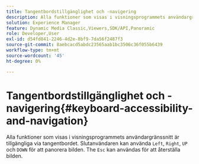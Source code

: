 ```yaml
---
title: Tangentbordstillgänglighet och -navigering
description: Alla funktioner som visas i visningsprogrammets användargränssnitt är tillgängliga via tangentbordet.
solution: Experience Manager
feature: Dynamic Media Classic,Viewers,SDK/API,Panoramic
role: Developer,User
exl-id: d54fd841-2246-4d2e-8bf9-7da56f2487f3
source-git-commit: 8aebcacd5abdc23565aab1bc3506c36f055b6439
workflow-type: tm+mt
source-wordcount: '45'
ht-degree: 0%

---
```


# Tangentbordstillgänglighet och -navigering{#keyboard-accessibility-and-navigation}

Alla funktioner som visas i visningsprogrammets användargränssnitt är tillgängliga via tangentbordet.
Slutanvändaren kan använda `Left`, `Right`, `UP` och `DOWN` för att panorera bilden.
The `Esc` kan användas för att återställa bilden.

